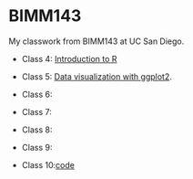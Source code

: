 # BIMM143

My classwork from BIMM143 at UC San Diego.

- Class 4: [Introduction to R](https://github.com/katelinhutzler/bimm143_github/blob/main/class04/class04.pdf)

- Class 5: [Data visualization with ggplot2](https://github.com/katelinhutzler/bimm143_github/blob/main/Class05/Class05.pdf).  

- Class 6: 

- Class 7: 

- Class 8: 

- Class 9: 

- Class 10:[code](https://github.com/katelinhutzler/bimm143_github/blob/main/class%2010/class%2010:%20Halloween%20Mini-project/Class%2010%20.qmd)


